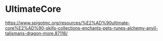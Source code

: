 # UltimateCore
https://www.spigotmc.org/resources/%E2%AD%90ultimate-core%E2%AD%90-skills-collections-enchants-pets-runes-alchemy-anvil-talismans-dragon-more.87116/
